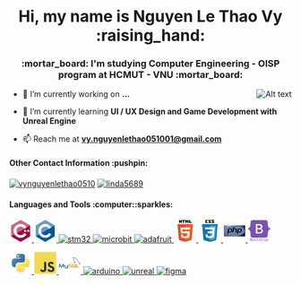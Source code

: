 <h1 align="center">Hi, my name is Nguyen Le Thao Vy :raising_hand:</h1>
<h3 align="center">:mortar_board: I'm studying Computer Engineering - OISP program at HCMUT - VNU :mortar_board:</h3>

<img
  src="https://user-images.githubusercontent.com/93923972/161199531-d7873dee-39d0-4b09-94ad-29bd2b247411.png"
  alt="Alt text"
  title="Optional title"
  style="display: inline; margin: 0 auto;"
  align="right">

- 🔭 I’m currently working on **...**

- 🌱 I’m currently learning **UI / UX Design and Game Development with Unreal Engine**

- 📫 Reach me at **vy.nguyenlethao051001@gmail.com**

<h4 align="left">Other Contact Information :pushpin:</h4>
<p align="left">
<a href="https://linkedin.com/in/vynguyenlethao0510" target="blank"><img align="center" src="https://raw.githubusercontent.com/rahuldkjain/github-profile-readme-generator/master/src/images/icons/Social/linked-in-alt.svg" alt="vynguyenlethao0510" height="30" width="40" /></a>
<a href="https://fb.com/linda5689" target="blank"><img align="center" src="https://raw.githubusercontent.com/rahuldkjain/github-profile-readme-generator/master/src/images/icons/Social/facebook.svg" alt="linda5689" height="30" width="40" /></a>
</p>

<h4 align="left">Languages and Tools :computer::sparkles:</h4>
<p align="left"> 
  <a href="https://www.w3schools.com/cpp/" target="_blank" rel="noreferrer"> <img src="https://raw.githubusercontent.com/devicons/devicon/master/icons/cplusplus/cplusplus-original.svg" alt="cplusplus" width="40" height="40"/> </a> 
  <a href="https://www.cprogramming.com/" target="_blank" rel="noreferrer"> <img src="https://raw.githubusercontent.com/devicons/devicon/master/icons/c/c-original.svg" alt="c" width="40" height="40"/> </a>  
  <a href="https://www.st.com/en/development-tools/stm32cubeide.html" target="_blank" rel="noreferrer"> <img src="https://user-images.githubusercontent.com/93923972/161201729-6f11288b-b805-4ff5-9a0d-660397554be1.svg" alt="stm32" width="70" height="40"/> </a>  
  <a href="https://microbit.org/" target="_blank" rel="noreferrer"> <img src="https://user-images.githubusercontent.com/93923972/161200599-f6f4da50-2ed2-47f8-99bc-77a5556e87ad.png" alt="microbit" width="70" height="40"/> </a> 
  <a href="https://io.adafruit.com/" target="_blank" rel="noreferrer"> <img src="https://user-images.githubusercontent.com/93923972/161203861-ea3ed986-e5b3-458a-b073-ca30bccf31ca.png" alt="adafruit" width="80" height="40"/> </a> 
  <a href="https://www.w3.org/html/" target="_blank" rel="noreferrer"> <img src="https://raw.githubusercontent.com/devicons/devicon/master/icons/html5/html5-original-wordmark.svg" alt="html5" width="40" height="40"/> </a> 
  <a href="https://www.w3schools.com/css/" target="_blank" rel="noreferrer"> <img src="https://raw.githubusercontent.com/devicons/devicon/master/icons/css3/css3-original-wordmark.svg" alt="css3" width="40" height="40"/> </a> 
  <a href="https://www.php.net" target="_blank" rel="noreferrer"> <img src="https://raw.githubusercontent.com/devicons/devicon/master/icons/php/php-original.svg" alt="php" width="40" height="40"/> </a> 
  <a href="https://getbootstrap.com" target="_blank" rel="noreferrer"> <img src="https://raw.githubusercontent.com/devicons/devicon/master/icons/bootstrap/bootstrap-plain-wordmark.svg" alt="bootstrap" width="40" height="40"/> </a> 
  
  <a href="https://www.python.org" target="_blank" rel="noreferrer"> <img src="https://raw.githubusercontent.com/devicons/devicon/master/icons/python/python-original.svg" alt="python" width="40" height="40"/> </a>
  <a href="https://developer.mozilla.org/en-US/docs/Web/JavaScript" target="_blank" rel="noreferrer"> <img src="https://raw.githubusercontent.com/devicons/devicon/master/icons/javascript/javascript-original.svg" alt="javascript" width="40" height="40"/> </a> 
  <a href="https://www.mysql.com/" target="_blank" rel="noreferrer"> <img src="https://raw.githubusercontent.com/devicons/devicon/master/icons/mysql/mysql-original-wordmark.svg" alt="mysql" width="40" height="40"/> </a> 
  <a href="https://www.arduino.cc/" target="_blank" rel="noreferrer"> <img src="https://cdn.worldvectorlogo.com/logos/arduino-1.svg" alt="arduino" width="40" height="40"/> </a>
  <a href="https://unrealengine.com/" target="_blank" rel="noreferrer"> <img src="https://raw.githubusercontent.com/kenangundogan/fontisto/036b7eca71aab1bef8e6a0518f7329f13ed62f6b/icons/svg/brand/unreal-engine.svg" alt="unreal" width="40" height="40"/> </a> 
    <a href="https://www.figma.com/" target="_blank" rel="noreferrer"> <img src="https://www.vectorlogo.zone/logos/figma/figma-icon.svg" alt="figma" width="40" height="40"/> </a> 
</p>

